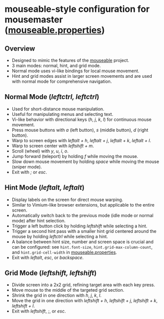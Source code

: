 # mouseable-style configuration for mousemaster ([mouseable.properties](mouseable.properties))

## Overview

- Designed to mimic the features of the [mouseable](https://github.com/wirekang/mouseable/) project.
- 3 main modes: normal, hint, and grid mode.
- Normal mode uses vi-like bindings for local mouse movement.
- Hint and grid modes assist in larger screen movements and are used with normal mode for comprehensive navigation.

## Normal Mode (_leftctrl, leftctrl_)

- Used for short-distance mouse manipulation.
- Useful for manipulating menus and selecting text.
- Vi-like behavior with directional keys (_h_, _j_, _k_, _l_) for continuous mouse movement.
- Press mouse buttons with _a_ (left button), _s_ (middle button), _d_ (right button).
- Warp to screen edges with _leftalt + h_, _leftalt + j_, _leftalt + k_, _leftalt + l_.
- Warp to screen center with _leftshift + m_.
- Scroll (wheel) with _y_, _u_, _i_, _o_.
- Jump forward (teleport) by holding _f_ while moving the mouse.
- Slow down mouse movement by holding _space_ while moving the mouse (sniper mode).
- Exit with _;_ or _esc_.

## Hint Mode (_leftalt, leftalt_)

- Display labels on the screen for direct mouse warping.
- Similar to Vimium-like browser extensions, but applicable to the entire screen.
- Automatically switch back to the previous mode (idle mode or normal mode) after hint selection.
- Trigger a left button click by holding _leftshift_ while selecting a hint.
- Trigger a second hint pass with a smaller hint grid centered around the mouse by holding _leftctrl_ while selecting a hint.
- A balance between hint size, number and screen space is crucial and can be configured: see `hint.font-size`, `hint.grid-max-column-count`, and `hint.grid-cell-width` in [mouseable.properties](configuration/mouseable.properties).
- Exit with _leftalt_, _esc_, or _backspace_.

## Grid Mode (_leftshift, leftshift_)

- Divide screen into a 2x2 grid, refining target area with each key press.
- Move mouse to the middle of the targeted grid section.
- Shrink the grid in one direction with _h_, _j_, _k_, _l_.
- Move the grid in one direction with _leftshift + h_, _leftshift + j_, _leftshift + k_, _leftshift + l_.
- Exit with _leftshift_, _;_, or _esc_.